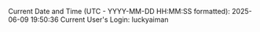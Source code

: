 Current Date and Time (UTC - YYYY-MM-DD HH:MM:SS formatted): 2025-06-09 19:50:36
Current User's Login: luckyaiman

